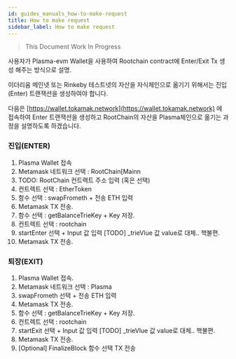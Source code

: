 ```yaml
---
id: guides_manuals_how-to-make-request
title: How to make request
sidebar_label: How to make request
---
```

> This Document Work In Progress

 사용자가 Plasma-evm Wallet을 사용하여 Rootchain contract에 Enter/Exit Tx 생성 해주는 방식으로 설명.

이더리움 메인넷 또는 Rinkeby 테스트넷의 자산을 자식체인으로 옮기기 위해서는 진입(Enter) 트랜잭션을 생성하여야 합니다.

다음은 [https://wallet.tokamak.network](https://wallet.tokamak.network) 에 접속하여 Enter 트랜잭션을 생성하고 RootChain의 자산을 Plasma체인으로 옮기는 과정을 설명하도록 하겠습니다.

### 진입(ENTER)

1. Plasma Wallet 접속
2. Metamask 네트워크 선택 : RootChain[Mainn
3. TODO: RootChain 컨트랙트 주소 입력 (혹은 선택)
4. 컨트렉트 선택 : EtherToken
5. 함수 선택 : swapFrometh + 전송 ETH 입력
6. Metamask TX 전송.
7. 함수 선택 : getBalanceTrieKey + Key 저장.
8. 컨트렉트 선택 : rootchain
9. startEnter 선택 + Input 값 입력 [TODO] _trieVlue 값 value로 대체.. 핵불편.
10. Metamask TX 전송.

### 퇴장(EXIT)

1. Plasma Wallet 접속.
2. Metamask 네트워크 선택 : Plasma
3. swapFrometh 선택 + 전송 ETH 입력
4. Metamask TX 전송.
5. 함수 선택 : getBalanceTrieKey + Key 저장.
6. 컨트렉트 선택 : rootchain
7. startExit 선택 + Input 값 입력 [TODO] _trieVlue 값 value로 대체.. 핵불편.
8. Metamask TX 전송.
9. [Optional] FinalizeBlock 함수 선택 TX 전송